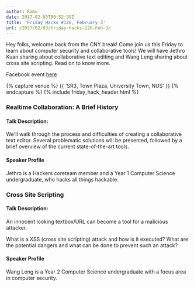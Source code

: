```yaml
---
author: Ramu
date: 2017-02-03T00:52:39Z
title: 'Friday Hacks #126, February 3'
url: /2017/02/03/friday-hacks-126-Feb-3/
---
```


Hey folks, welcome back from the CNY break! Come join us this Friday to learn about computer security and collaborative tools! We will have Jethro Kuan sharing about collaborative text editing and Wang Leng sharing about cross site scripting. Read on to know more.

Facebook event [here](https://www.facebook.com/events/1353893331348589/)

{% capture venue %}
    {{ 'SR3, Town Plaza, University Town, NUS' }}
{% endcapture %}
{% include friday_hack_header.html %}


### Realtime Collaboration: A Brief History

#### Talk Description:

We'll walk through the process and difficulties of creating a collaborative text editor. Several problematic solutions will be presented, followed by a brief overview of the current state-of-the-art tools.

#### Speaker Profile

Jethro is a Hackers coreteam member and a Year 1 Computer Science undergraduate, who hacks all things hackable.


### Cross Site Scripting

#### Talk Description:

An innocent looking textbox/URL can become a tool for a malicious attacker.

What is a XSS (cross site scripting) attack and how is it executed?
What are the potential dangers and what can be done to prevent such an attack?

#### Speaker Profile

Wang Leng is a Year 2 Computer Science undergraduate with a focus area in computer security.

